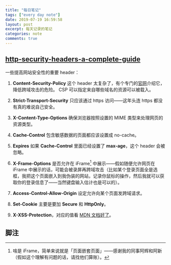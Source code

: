 ```yaml
---
title: "每日笔记"
tags: ["every day note"]
date: 2019-07-19 16:59:58
layout: post
excerpt: 每天记录的笔记
categories: note
comments: true
---
```


## [http-security-headers-a-complete-guide](https://nullsweep.com/http-security-headers-a-complete-guide/) ##

一些提高网站安全性的重要 header：

1. **Content-Security-Policy** 这个 header 太复杂了，有个专门的[官网](https://content-security-policy.com/)介绍它，降低跨域攻击的危险。 CSP 可以指定来自哪些域名的资源可以被载入。

2. **Strict-Transport-Security** 只应该通过 https 访问——这年头连 https 都没有真的难说自己安全。
3. **X-Content-Type-Options** 确保浏览器按照设置的 MIME 类型来处理网页的资源类型。
4. **Cache-Control** 包含敏感数据的页面都应该设置成 no-cache。
5. **Expires** 如果 **Cache-Control** 里面已经设置了 **max-age**，这个 header 会被忽略。
6. **X-Frame-Options** 是否允许在 iFrame[^1] 中展示——假如随便允许网页在 iFrame 中展示的话，可能会被录屏再跨域攻击（比如某个登录页面全是选框，我把这个页面嵌入到我伪装的网站，记录你鼠标的操作，然后我就可以获取你的登录信息了——当然键盘输入估计也是可以的）。
7. **Access-Control-Allow-Origin** 设定允许向某个页面发跨域请求。
8. **Set-Cookie** 主要是要加 **Secure** 和 **HttpOnly**。
9. **X-XSS-Protection**，对应的值看 [MDN 文档好了](https://developer.mozilla.org/zh-CN/docs/Web/HTTP/Headers/X-XSS-Protection)。


## 脚注 ##

[^1]: 啥是 iFrame，简单来说就是「页面嵌套页面」——感谢我的同事阿辉和阿新（假如这个理解有问题的话，请找他们算账）。
